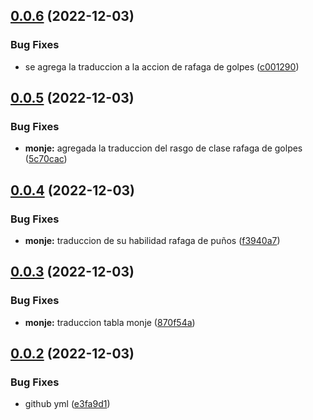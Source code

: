 ## [0.0.6](https://github.com/allnnde/pf2e-esp-translation/compare/v0.0.5...v0.0.6) (2022-12-03)


### Bug Fixes

* se agrega la traduccion a la accion de rafaga de golpes ([c001290](https://github.com/allnnde/pf2e-esp-translation/commit/c0012907f4345586962f9afce99e1dce7812ce40))



## [0.0.5](https://github.com/allnnde/pf2e-esp-translation/compare/v0.0.4...v0.0.5) (2022-12-03)


### Bug Fixes

* **monje:** agregada la traduccion del rasgo de clase rafaga de golpes ([5c70cac](https://github.com/allnnde/pf2e-esp-translation/commit/5c70cac32158ce14476ffbe24037512a59838023))



## [0.0.4](https://github.com/allnnde/pf2e-esp-translation/compare/v0.0.3...v0.0.4) (2022-12-03)


### Bug Fixes

* **monje:** traduccion de su habilidad rafaga de puños ([f3940a7](https://github.com/allnnde/pf2e-esp-translation/commit/f3940a787711b8e38984ef9f7db37b5b11adf267))



## [0.0.3](https://github.com/allnnde/pf2e-esp-translation/compare/v0.0.2...v0.0.3) (2022-12-03)


### Bug Fixes

* **monje:** traduccion tabla monje ([870f54a](https://github.com/allnnde/pf2e-esp-translation/commit/870f54af9a45cac91d9fcfc5507878e4c4e216a6))



## [0.0.2](https://github.com/allnnde/pf2e-esp-translation/compare/e3fa9d10e37d84a70d4e0f993b99b57c6bc6659d...v0.0.2) (2022-12-03)


### Bug Fixes

* github yml ([e3fa9d1](https://github.com/allnnde/pf2e-esp-translation/commit/e3fa9d10e37d84a70d4e0f993b99b57c6bc6659d))



